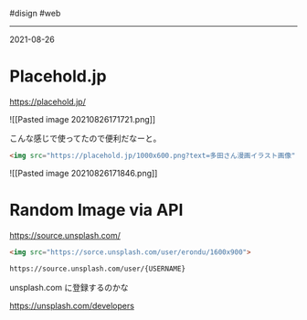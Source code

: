 #disign #web 

---
2021-08-26

# Placehold.jp

https://placehold.jp/

![[Pasted image 20210826171721.png]]

こんな感じで使ってたので便利だなーと。

```html
<img src="https://placehold.jp/1000x600.png?text=多田さん漫画イラスト画像" width="1000" height="600">
```

![[Pasted image 20210826171846.png]]


# Random Image via API

https://source.unsplash.com/

```html
<img src="https://sorce.unsplash.com/user/erondu/1600x900">

https://source.unsplash.com/user/{USERNAME}
```

unsplash.com に登録するのかな

https://unsplash.com/developers


